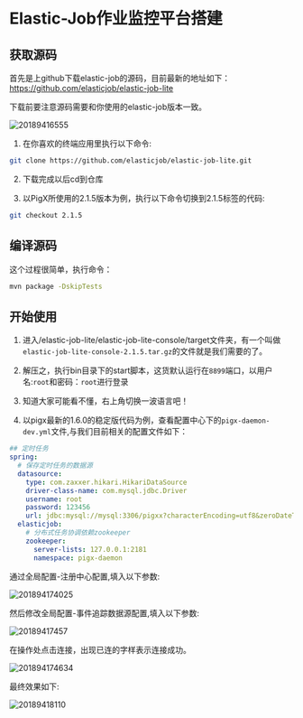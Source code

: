 # Elastic-Job作业监控平台搭建

## 获取源码
首先是上github下载elastic-job的源码，目前最新的地址如下：  https://github.com/elasticjob/elastic-job-lite

下载前要注意源码需要和你使用的elastic-job版本一致。

![20189416555](http://p7sojn4oj.bkt.clouddn.com/20189416555.png)


1.  在你喜欢的终端应用里执行以下命令:

```bash
git clone https://github.com/elasticjob/elastic-job-lite.git
```

2.  下载完成以后cd到仓库

3.  以PigX所使用的2.1.5版本为例，执行以下命令切换到2.1.5标签的代码:

```bash
git checkout 2.1.5
```

## 编译源码

这个过程很简单，执行命令：

```bash
mvn package -DskipTests
```

## 开始使用

1.  进入/elastic-job-lite/elastic-job-lite-console/target文件夹，有一个叫做```elastic-job-lite-console-2.1.5.tar.gz```的文件就是我们需要的了。

2. 解压之，执行bin目录下的start脚本，这货默认运行在```8899```端口，以用户名:```root```和密码：```root```进行登录

3. 知道大家可能看不懂，右上角切换一波语言吧！

4. 以pigx最新的1.6.0的稳定版代码为例，查看配置中心下的```pigx-daemon-dev.yml```文件,与我们目前相关的配置文件如下：

```yml
## 定时任务
spring:
  # 保存定时任务的数据源
  datasource:
    type: com.zaxxer.hikari.HikariDataSource
    driver-class-name: com.mysql.jdbc.Driver
    username: root
    password: 123456
    url: jdbc:mysql://mysql:3306/pigxx?characterEncoding=utf8&zeroDateTimeBehavior=convertToNull&useSSL=false
  elasticjob:
    # 分布式任务协调依赖zookeeper
    zookeeper:
      server-lists: 127.0.0.1:2181
      namespace: pigx-daemon
```

通过全局配置-注册中心配置,填入以下参数:

![201894174025](http://p7sojn4oj.bkt.clouddn.com/201894174025.png)

然后修改全局配置-事件追踪数据源配置,填入以下参数:

![20189417457](http://p7sojn4oj.bkt.clouddn.com/20189417457.png)

在操作处点击连接，出现已连的字样表示连接成功。

![201894174634](http://p7sojn4oj.bkt.clouddn.com/201894174634.png)

最终效果如下:

![20189418110](http://p7sojn4oj.bkt.clouddn.com/20189418110.png)
